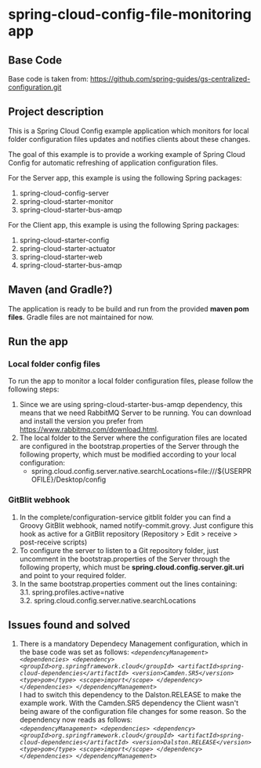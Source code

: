 # spring-cloud-config-file-monitoring app
## Base Code
Base code is taken from:  https://github.com/spring-guides/gs-centralized-configuration.git

## Project description
This is a Spring Cloud Config example application which monitors for local folder configuration files updates and notifies clients about these changes.

The goal of this example is to provide a working example of Spring Cloud Config for automatic refreshing of application configuration files.

For the Server app, this example is using the following Spring packages:
1. spring-cloud-config-server
2. spring-cloud-starter-monitor
4. spring-cloud-starter-bus-amqp

For the Client app, this example is using the following Spring packages:
1. spring-cloud-starter-config
2. spring-cloud-starter-actuator
3. spring-cloud-starter-web
4. spring-cloud-starter-bus-amqp

## Maven (and Gradle?)
The application is ready to be build and run from the provided **maven pom files**. 
Gradle files are not maintained for now.

## Run the app

### Local folder config files
To run the app to monitor a local folder configuration files, please follow the following steps:

1. Since we are using spring-cloud-starter-bus-amqp dependency, this means that we need RabbitMQ Server to be running. You can download and install the version you prefer from https://www.rabbitmq.com/download.html.
2. The local folder to the Server where the configuration files are located are configured in the  bootstrap.properties of the Server through the following property, which must be modified according to your local configuration:
   * spring.cloud.config.server.native.searchLocations=file:///${USERPROFILE}/Desktop/config
   
### GitBlit webhook
1. In the complete/configuration-service gitblit folder you can find a Groovy GitBlit webhook, named notify-commit.grovy. Just configure this hook as active for a GitBlit repository (Repository > Edit > receive > post-receive scripts)
2. To configure the server to listen to a Git repository folder, just uncomment in the  bootstrap.properties of the Server through the following property, which must be **spring.cloud.config.server.git.uri** and point to your required folder.
3. In the same bootstrap.properties comment out the lines containing:  
  3.1. spring.profiles.active=native  
  3.2. spring.cloud.config.server.native.searchLocations

 
## Issues found and solved
1. There is a mandatory Dependecy Management configuration, which in the base code was set as follows:
  *`<dependencyManagement>
       <dependencies>
			<dependency>
				<groupId>org.springframework.cloud</groupId>
				<artifactId>spring-cloud-dependencies</artifactId>
				<version>Camden.SR5</version>
				<type>pom</type>
				<scope>import</scope>
			</dependency>
		</dependencies>
	</dependencyManagement>`*  
  I had to switch this dependency to the Dalston.RELEASE to make the example work. With the Camden.SR5 dependency the Client wasn't being aware of the configuration file changes for some reason. So the dependency now reads as follows:  
  *`<dependencyManagement>
       <dependencies>
			<dependency>
				<groupId>org.springframework.cloud</groupId>
				<artifactId>spring-cloud-dependencies</artifactId>
				<version>Dalston.RELEASE</version>
				<type>pom</type>
				<scope>import</scope>
			</dependency>
		</dependencies>
	</dependencyManagement>`*
